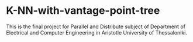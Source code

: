 # K-NN-with-vantage-point-tree
This is the final project for Parallel and Distribute subject of Department of Electrical and Computer Engineering in Aristotle University of Thessaloniki.
